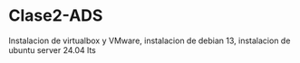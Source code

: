 # Clase2-ADS
Instalacion de virtualbox y VMware, instalacion de debian 13, instalacion de ubuntu server 24.04 lts
